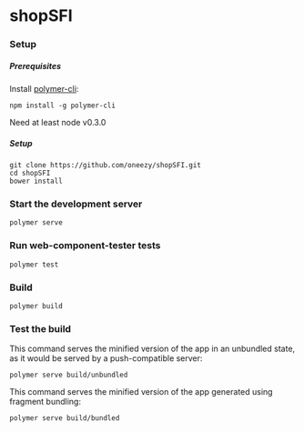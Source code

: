 # shopSFI

### Setup

##### Prerequisites

Install [polymer-cli](https://github.com/Polymer/polymer-cli):

    npm install -g polymer-cli

Need at least node v0.3.0

##### Setup

    git clone https://github.com/oneezy/shopSFI.git
    cd shopSFI
    bower install

### Start the development server

    polymer serve

### Run web-component-tester tests

    polymer test

### Build

    polymer build

### Test the build

This command serves the minified version of the app in an unbundled state, as it would be served by a push-compatible server:

    polymer serve build/unbundled

This command serves the minified version of the app generated using fragment bundling:

    polymer serve build/bundled
